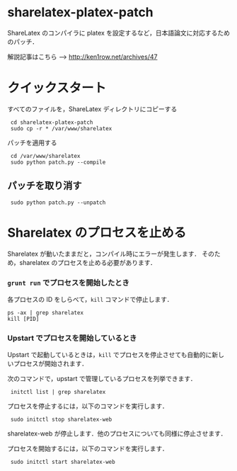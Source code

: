 # sharelatex-platex-patch
ShareLatex のコンパイラに platex を設定するなど，日本語論文に対応するためのパッチ．

解説記事はこちら --> http://ken1row.net/archives/47

# クイックスタート
すべてのファイルを，ShareLatex ディレクトリにコピーする
```
 cd sharelatex-platex-patch
 sudo cp -r * /var/www/sharelatex
```
パッチを適用する
```
 cd /var/www/sharelatex
 sudo python patch.py --compile
```
 
## パッチを取り消す
```
 sudo python patch.py --unpatch
```

# Sharelatex のプロセスを止める
Sharelatex が動いたままだと，コンパイル時にエラーが発生します．
そのため，sharelatex のプロセスを止める必要があります．

### `grunt run` でプロセスを開始したとき
各プロセスの ID をしらべて，`kill` コマンドで停止します．
```
ps -ax | grep sharelatex
kill [PID]
```

### Upstart でプロセスを開始しているとき
Upstart で起動しているときは，`kill` でプロセスを停止させても自動的に新しいプロセスが開始されます．

次のコマンドで，upstart で管理しているプロセスを列挙できます．
```
 initctl list | grep sharelatex
```

プロセスを停止するには，以下のコマンドを実行します．
```
 sudo initctl stop sharelatex-web
```
sharelatex-web が停止します．他のプロセスについても同様に停止させます．

プロセスを開始するには，以下のコマンドを実行します． 
```
 sudo initctl start sharelatex-web
```
